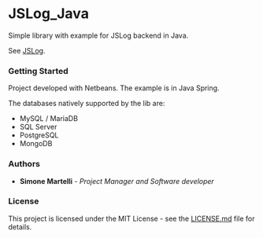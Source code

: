# JSLog_Java

Simple library with example for JSLog backend in Java.

See [JSLog](https://github.com/rippetanks/JSLog).

### Getting Started

Project developed with Netbeans. The example is in Java Spring.

The databases natively supported by the lib are:
* MySQL / MariaDB
* SQL Server
* PostgreSQL
* MongoDB

### Authors

* **Simone Martelli** - *Project Manager and Software developer*

### License

This project is licensed under the MIT License - see the [LICENSE.md](LICENSE.md) file for details.
